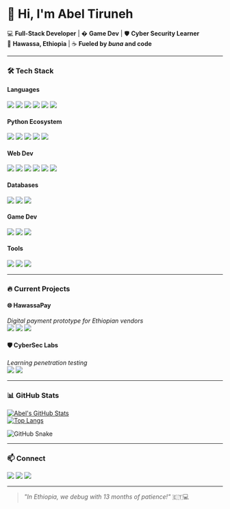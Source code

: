 # 👋 Hi, I'm Abel Tiruneh 

💻 **Full-Stack Developer** | � **Game Dev** | 🛡️ **Cyber Security Learner**  
📍 **Hawassa, Ethiopia** | ☕ **Fueled by _buna_ and code**  

---

### 🛠️ **Tech Stack**
#### **Languages**
<img src="https://img.shields.io/badge/Python-3776AB?logo=python&logoColor=white" /> <img src="https://img.shields.io/badge/JavaScript-F7DF1E?logo=javascript&logoColor=black" /> <img src="https://img.shields.io/badge/Java-007396?logo=java&logoColor=white" /> <img src="https://img.shields.io/badge/C%2B%2B-00599C?logo=c%2B%2B&logoColor=white" /> <img src="https://img.shields.io/badge/C-A8B9CC?logo=c&logoColor=black" /> <img src="https://img.shields.io/badge/PHP-777BB4?logo=php&logoColor=white" />

#### **Python Ecosystem**
<img src="https://img.shields.io/badge/Django-092E20?logo=django&logoColor=white" /> <img src="https://img.shields.io/badge/Flask-000000?logo=flask&logoColor=white" /> <img src="https://img.shields.io/badge/FastAPI-009688?logo=fastapi&logoColor=white" /> <img src="https://img.shields.io/badge/Pandas-150458?logo=pandas&logoColor=white" /> <img src="https://img.shields.io/badge/Numpy-013243?logo=numpy&logoColor=white" />

#### **Web Dev**
<img src="https://img.shields.io/badge/React-61DAFB?logo=react&logoColor=black" /> <img src="https://img.shields.io/badge/Next.js-000000?logo=next.js&logoColor=white" /> <img src="https://img.shields.io/badge/Node.js-339933?logo=node.js&logoColor=white" /> <img src="https://img.shields.io/badge/HTML5-E34F26?logo=html5&logoColor=white" /> <img src="https://img.shields.io/badge/CSS3-1572B6?logo=css3&logoColor=white" /> <img src="https://img.shields.io/badge/Sass-CC6699?logo=sass&logoColor=white" />

#### **Databases**
<img src="https://img.shields.io/badge/PostgreSQL-4169E1?logo=postgresql&logoColor=white" /> <img src="https://img.shields.io/badge/MySQL-4479A1?logo=mysql&logoColor=white" /> <img src="https://img.shields.io/badge/MongoDB-47A248?logo=mongodb&logoColor=white" />

#### **Game Dev**
<img src="https://img.shields.io/badge/Unreal_Engine-0E1128?logo=unreal-engine&logoColor=white" /> <img src="https://img.shields.io/badge/Blender-F5792A?logo=blender&logoColor=white" /> <img src="https://img.shields.io/badge/Unity-FFFFFF?logo=unity&logoColor=black" />

#### **Tools**
<img src="https://img.shields.io/badge/Git-F05032?logo=git&logoColor=white" /> <img src="https://img.shields.io/badge/Linux-FCC624?logo=linux&logoColor=black" /> <img src="https://img.shields.io/badge/VS_Code-007ACC?logo=visual-studio-code&logoColor=white" />

---

### 🔥 **Current Projects**
#### **🌐 HawassaPay** 
_Digital payment prototype for Ethiopian vendors_  
<img src="https://img.shields.io/badge/React-61DAFB?logo=react&logoColor=black" /> <img src="https://img.shields.io/badge/Node.js-339933?logo=node.js&logoColor=white" /> <img src="https://img.shields.io/badge/PostgreSQL-4169E1?logo=postgresql&logoColor=white" />

#### **🛡️ CyberSec Labs** 
_Learning penetration testing_  
<img src="https://img.shields.io/badge/Kali_Linux-557C94?logo=kali-linux&logoColor=white" /> <img src="https://img.shields.io/badge/Wireshark-1679A7?logo=wireshark&logoColor=white" />

---

### 📊 **GitHub Stats**
[![Abel's GitHub Stats](https://github-readme-stats.vercel.app/api?username=abelXeon&show_icons=true&theme=radical&hide_border=true)](https://github.com/abelXeon)  
[![Top Langs](https://github-readme-stats.vercel.app/api/top-langs/?username=abelXeon&layout=compact&theme=dark&hide_border=true)](https://github.com/abelXeon)

![GitHub Snake](https://github.com/abelXeon/abelXeon/blob/output/github-contribution-grid-snake.svg)

---

### 📫 **Connect**
[<img src="https://img.shields.io/badge/Gmail-D14836?logo=gmail&logoColor=white" />](mailto:abeltiruneh2468@gmail.com) 
[<img src="https://img.shields.io/badge/LinkedIn-0077B5?logo=linkedin&logoColor=white" />](#) 
[<img src="https://img.shields.io/badge/Twitter-1DA1F2?logo=twitter&logoColor=white" />](#)

---

> _"In Ethiopia, we debug with 13 months of patience!"_ 🇪🇹💻
